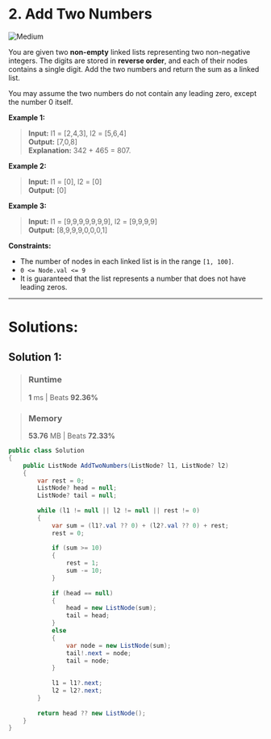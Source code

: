 ﻿# 2. Add Two Numbers

![Medium](https://img.shields.io/badge/-Medium-ffb800?style=flat)

You are given two **non-empty** linked lists representing two non-negative integers. The digits are stored in **reverse order**, and each of their nodes contains a single digit. Add the two numbers and return the sum as a linked list.

You may assume the two numbers do not contain any leading zero, except the number 0 itself.

**Example 1:**

> **Input:** l1 = [2,4,3], l2 = [5,6,4] \
> **Output:** [7,0,8] \
> **Explanation:** 342 + 465 = 807.

**Example 2:**

> **Input:** l1 = [0], l2 = [0] \
> **Output:** [0] 

**Example 3:**

> **Input:** l1 = [9,9,9,9,9,9,9], l2 = [9,9,9,9] \
> **Output:** [8,9,9,9,0,0,0,1]

**Constraints:**

* The number of nodes in each linked list is in the range `[1, 100]`.
* `0 <= Node.val <= 9`
* It is guaranteed that the list represents a number that does not have leading zeros.

---

# Solutions:
## Solution 1:
> ### Runtime
> **1** ms | Beats **92.36%**

> ### Memory
> **53.76** MB | Beats **72.33%**
```csharp
public class Solution
{
    public ListNode AddTwoNumbers(ListNode? l1, ListNode? l2)
    {
        var rest = 0;
        ListNode? head = null;
        ListNode? tail = null;
        
        while (l1 != null || l2 != null || rest != 0)
        {
            var sum = (l1?.val ?? 0) + (l2?.val ?? 0) + rest;
            rest = 0;
            
            if (sum >= 10)
            {
                rest = 1;
                sum -= 10;
            }
            
            if (head == null)
            {
                head = new ListNode(sum);
                tail = head;
            }
            else
            {
                var node = new ListNode(sum);
                tail!.next = node;
                tail = node;
            }
            
            l1 = l1?.next;
            l2 = l2?.next;
        }
        
        return head ?? new ListNode();
    }
}
```